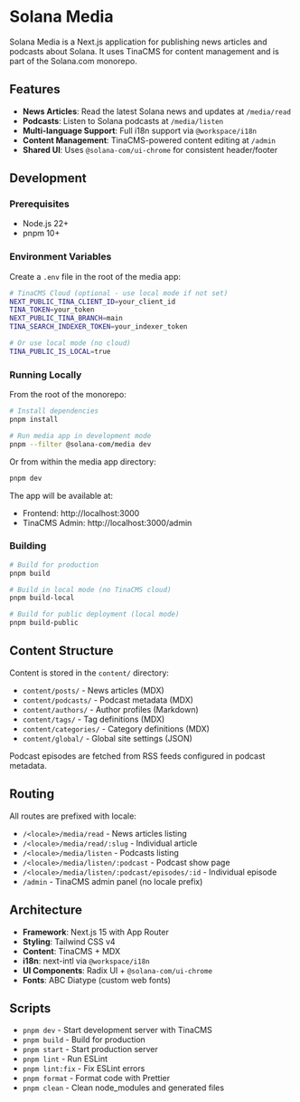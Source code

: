 # Solana Media

Solana Media is a Next.js application for publishing news articles and podcasts about Solana. It uses TinaCMS for content management and is part of the Solana.com monorepo.

## Features

- **News Articles**: Read the latest Solana news and updates at `/media/read`
- **Podcasts**: Listen to Solana podcasts at `/media/listen`
- **Multi-language Support**: Full i18n support via `@workspace/i18n`
- **Content Management**: TinaCMS-powered content editing at `/admin`
- **Shared UI**: Uses `@solana-com/ui-chrome` for consistent header/footer

## Development

### Prerequisites

- Node.js 22+
- pnpm 10+

### Environment Variables

Create a `.env` file in the root of the media app:

```bash
# TinaCMS Cloud (optional - use local mode if not set)
NEXT_PUBLIC_TINA_CLIENT_ID=your_client_id
TINA_TOKEN=your_token
NEXT_PUBLIC_TINA_BRANCH=main
TINA_SEARCH_INDEXER_TOKEN=your_indexer_token

# Or use local mode (no cloud)
TINA_PUBLIC_IS_LOCAL=true
```

### Running Locally

From the root of the monorepo:

```bash
# Install dependencies
pnpm install

# Run media app in development mode
pnpm --filter @solana-com/media dev
```

Or from within the media app directory:

```bash
pnpm dev
```

The app will be available at:

- Frontend: http://localhost:3000
- TinaCMS Admin: http://localhost:3000/admin

### Building

```bash
# Build for production
pnpm build

# Build in local mode (no TinaCMS cloud)
pnpm build-local

# Build for public deployment (local mode)
pnpm build-public
```

## Content Structure

Content is stored in the `content/` directory:

- `content/posts/` - News articles (MDX)
- `content/podcasts/` - Podcast metadata (MDX)
- `content/authors/` - Author profiles (Markdown)
- `content/tags/` - Tag definitions (MDX)
- `content/categories/` - Category definitions (MDX)
- `content/global/` - Global site settings (JSON)

Podcast episodes are fetched from RSS feeds configured in podcast metadata.

## Routing

All routes are prefixed with locale:

- `/<locale>/media/read` - News articles listing
- `/<locale>/media/read/:slug` - Individual article
- `/<locale>/media/listen` - Podcasts listing
- `/<locale>/media/listen/:podcast` - Podcast show page
- `/<locale>/media/listen/:podcast/episodes/:id` - Individual episode
- `/admin` - TinaCMS admin panel (no locale prefix)

## Architecture

- **Framework**: Next.js 15 with App Router
- **Styling**: Tailwind CSS v4
- **Content**: TinaCMS + MDX
- **i18n**: next-intl via `@workspace/i18n`
- **UI Components**: Radix UI + `@solana-com/ui-chrome`
- **Fonts**: ABC Diatype (custom web fonts)

## Scripts

- `pnpm dev` - Start development server with TinaCMS
- `pnpm build` - Build for production
- `pnpm start` - Start production server
- `pnpm lint` - Run ESLint
- `pnpm lint:fix` - Fix ESLint errors
- `pnpm format` - Format code with Prettier
- `pnpm clean` - Clean node_modules and generated files
